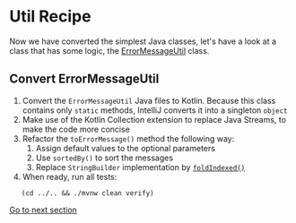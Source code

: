 # Util Recipe

Now we have converted the simplest Java classes, let's have a look at a class that has some logic,
the [ErrorMessageUtil](../../src/main/java/nl/rabobank/kotlinmovement/recipes/util/ErrorMessageUtil.java) class.

## Convert ErrorMessageUtil

1) Convert the `ErrorMessageUtil` Java files to Kotlin. Because this class contains only `static` methods, IntelliJ
   converts it into a singleton `object` 
2) Make use of the Kotlin Collection extension to replace Java Streams, to make the code more concise
3) Refactor the `toErrorMessage()` method the following way:
   1) Assign default values to the optional parameters
   2) Use `sortedBy()` to sort the messages
   3) Replace `StringBuilder` implementation by [`foldIndexed()`](https://kotlinlang.org/api/latest/jvm/stdlib/kotlin.text/fold-indexed.html)
4) When ready, run all tests:

```shell
   (cd ../.. && ./mvnw clean verify)
   ```

[Go to next section](../4-util/Recipe.md)
